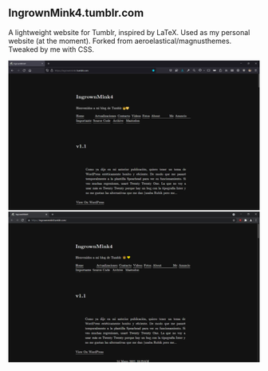 ## IngrownMink4.tumblr.com
A lightweight website for Tumblr, inspired by LaTeX. Used as my personal website (at the moment). Forked from aeroelastical/magnusthemes. Tweaked by me with CSS.

![ingrownmink4.tumblr.com](firefox_CsYwsVHvyW.png)
![ingrownmink4.tumblr.com](chrome_pt97ySQRy1.png)

